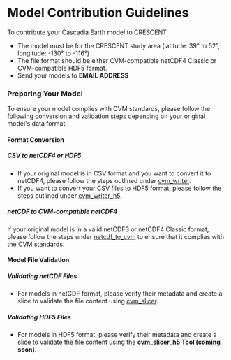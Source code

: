 # Model Contribution Guidelines

To contribute your Cascadia Earth model to CRESCENT:

- The model must be for the CRESCENT study area (latitude: 39° to 52°, longitude: -130° to -116°)
- The file format should be either CVM-compatible netCDF4 Classic or CVM-compatible HDF5 format.
- Send your models to **EMAIL ADDRESS**

### Preparing Your Model

To ensure your model complies with CVM standards, please follow the following conversion and validation steps depending on your original model's data format.

#### Format Conversion

##### CSV to netCDF4 or HDF5

- If your original model is in CSV format and you want to convert it to netCDF4, please follow the steps outlined under <a href="usage/cvm_writer.html" target="_blank">cvm_writer</a>.
- If you want to convert your CSV files to HDF5 format, please follow the steps outlined under <a href="usage/cvm_writer_h5.html" target="_blank">cvm_writer_h5</a>.

##### netCDF to CVM-compatible netCDF4

If your original model is in a valid netCDF3 or netCDF4 Classic format, please follow the steps under <a href="usage/netcdf_to_cvm.html" target="_blank">netcdf_to_cvm</a> to ensure that it complies with the CVM standards.

#### Model File Validation

##### Validating netCDF Files

- For models in netCDF format, please verify their metadata and create a slice to validate the file content using <a href="usage/cvm_slicer.html" target="_blank">cvm_slicer</a>.

##### Validating HDF5 Files

- For models in HDF5 format, please verify their metadata and create a slice to validate the file content using the **cvm_slicer_h5 Tool (coming soon)**.

